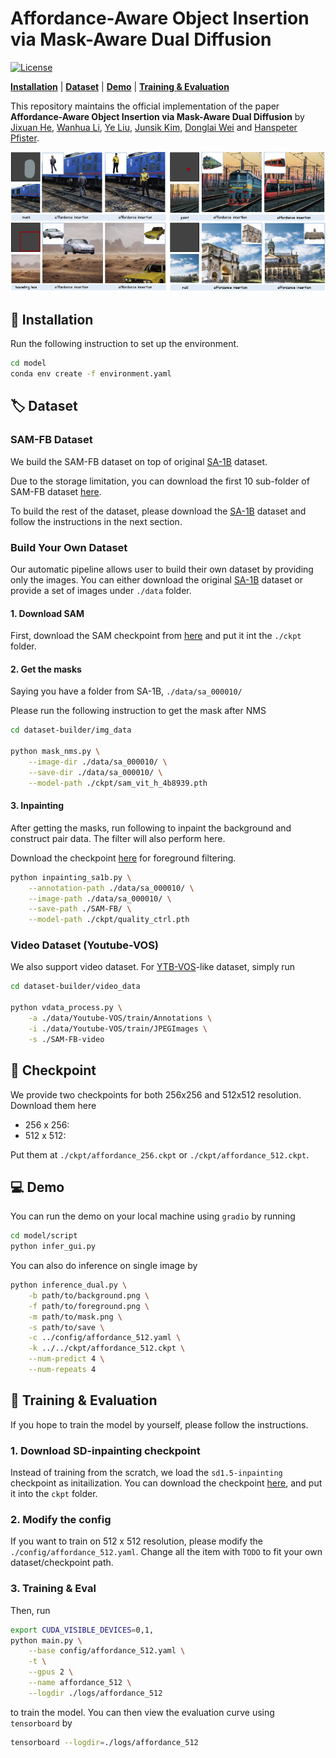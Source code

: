 # Affordance-Aware Object Insertion via Mask-Aware Dual Diffusion

[![License](https://badgen.net/badge/License/BSD%203-Clause%20License?color=blue&cache=300)](https://github.com/yeliudev/R2-Tuning/blob/main/LICENSE)

[**Installation**](#-installation) | [**Dataset**](#-dataset) | [**Demo**](#-demo) | [**Training & Evaluation**](#-training&evaluation)

This repository maintains the official implementation of the paper **Affordance-Aware Object Insertion via Mask-Aware Dual Diffusion** by [Jixuan He](https://kakituken.github.io/home), [Wanhua Li](https://li-wanhua.github.io/),  [Ye Liu](https://yeliu.dev/), [Junsik Kim](https://sites.google.com/site/jskimcv/), [Donglai Wei](https://donglaiw.github.io/) and [Hanspeter Pfister](https://vcg.seas.harvard.edu/people/).

![](./imgs/teaser.png)

## 🔨 Installation

Run the following instruction to set up the environment.

```sh
cd model
conda env create -f environment.yaml
```



## 🏷️ Dataset

### SAM-FB Dataset

We build the SAM-FB dataset on top of original [SA-1B](https://ai.meta.com/datasets/segment-anything/) dataset.

Due to the storage limitation, you can download the first 10 sub-folder of SAM-FB dataset [here](). 

To build the rest of the dataset, please download the [SA-1B](https://ai.meta.com/datasets/segment-anything/) dataset and follow the instructions in the next section.

### Build Your Own Dataset

Our automatic pipeline allows user to build their own dataset by providing only the images. You can either download the original [SA-1B](https://ai.meta.com/datasets/segment-anything/) dataset or provide a set of images under `./data` folder.

#### 1. Download SAM
First, download the SAM checkpoint from [here](https://github.com/facebookresearch/segment-anything#model-checkpoints) and put it int the `./ckpt` folder.

#### 2. Get the masks
Saying you have a folder from SA-1B, `./data/sa_000010/`

Please run the following instruction to get the mask after NMS
```sh
cd dataset-builder/img_data

python mask_nms.py \
	--image-dir ./data/sa_000010/ \
	--save-dir ./data/sa_000010/ \
	--model-path ./ckpt/sam_vit_h_4b8939.pth
```

#### 3. Inpainting
After getting the masks, run following to inpaint the background and construct pair data. The filter will also perform here.

Download the checkpoint [here]() for foreground filtering.

```sh
python inpainting_sa1b.py \
	--annotation-path ./data/sa_000010/ \
	--image-path ./data/sa_000010/ \
	--save-path ./SAM-FB/ \
	--model-path ./ckpt/quality_ctrl.pth
```

### Video Dataset (Youtube-VOS)
We also support video dataset. For [YTB-VOS]()-like dataset, simply run

```sh
cd dataset-builder/video_data

python vdata_process.py \
	-a ./data/Youtube-VOS/train/Annotations \
	-i ./data/Youtube-VOS/train/JPEGImages \
	-s ./SAM-FB-video
```



## 📌 Checkpoint

We provide two checkpoints for both 256x256 and 512x512 resolution. Download them here

- 256 x 256: 
- 512 x 512: 

Put them at `./ckpt/affordance_256.ckpt` or  `./ckpt/affordance_512.ckpt`.



## 💻 Demo

You can run the demo on your local machine using `gradio` by running

```sh
cd model/script
python infer_gui.py
```

You can also do inference on single image by 

```sh
python inference_dual.py \
    -b path/to/background.png \
    -f path/to/foreground.png \
    -m path/to/mask.png \
    -s path/to/save \
    -c ../config/affordance_512.yaml \
    -k ../../ckpt/affordance_512.ckpt \
    --num-predict 4 \
    --num-repeats 4
```



## 🚀 Training & Evaluation

If you hope to train the model by yourself, please follow the instructions.

### 1. Download SD-inpainting checkpoint

Instead of training from the scratch, we load the `sd1.5-inpainting` checkpoint as initailization. You can download the checkpoint [here](https://huggingface.co/runwayml/stable-diffusion-inpainting/resolve/main/sd-v1-5-inpainting.ckpt), and put it into the `ckpt` folder.

### 2. Modify the config

If you want to train on 512 x 512 resolution, please modify the `./config/affordance_512.yaml`. Change all the item with `TODO` to fit your own dataset/checkpoint path.

### 3. Training & Eval

Then, run 

```sh
export CUDA_VISIBLE_DEVICES=0,1,
python main.py \
    --base config/affordance_512.yaml \
    -t \
    --gpus 2 \
    --name affordance_512 \
    --logdir ./logs/affordance_512
```

to train the model. You can then view the evaluation curve using `tensorboard` by

```sh
tensorboard --logdir=./logs/affordance_512
```